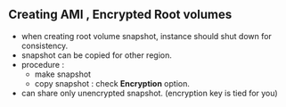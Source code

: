 ## Creating AMI , Encrypted Root volumes
- when creating root volume snapshot, instance should shut down for consistency.
- snapshot can be copied for other region.
- procedure :
  - make snapshot
  - copy snapshot : check **Encryption** option.
- can share only unencrypted snapshot. (encryption key is tied for you)
